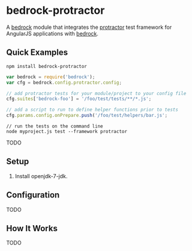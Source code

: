 # bedrock-protractor

A [bedrock][] module that integrates the [protractor][] test framework for
AngularJS applications with [bedrock][].

## Quick Examples

```
npm install bedrock-protractor
```

```js
var bedrock = require('bedrock');
var cfg = bedrock.config.protractor.config;

// add protractor tests for your module/project to your config file
cfg.suites['bedrock-foo'] = '/foo/test/tests/**/*.js';

// add a script to run to define helper functions prior to tests
cfg.params.config.onPrepare.push('/foo/test/helpers/bar.js';
```

```
// run the tests on the command line
node myproject.js test --framework protractor
```

TODO

## Setup

1. Install openjdk-7-jdk.

## Configuration

TODO

## How It Works

TODO

[bedrock]: https://github.com/digitalbazaar/bedrock
[protractor]: https://github.com/angular/protractor
